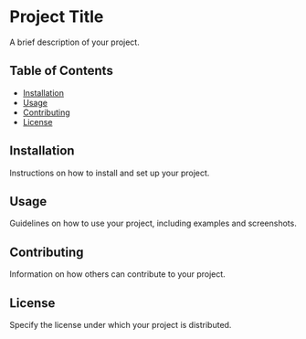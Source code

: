# Project Title

A brief description of your project.

## Table of Contents

-   [Installation](#installation)
-   [Usage](#usage)
-   [Contributing](#contributing)
-   [License](#license)

## Installation

Instructions on how to install and set up your project.

## Usage

Guidelines on how to use your project, including examples and screenshots.

## Contributing

Information on how others can contribute to your project.

## License

Specify the license under which your project is distributed.
